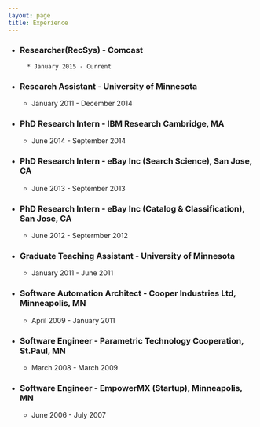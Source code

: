 ```yaml
---
layout: page
title: Experience
---
```

* ### Researcher(RecSys) - Comcast
        * January 2015 - Current

* ### Research Assistant - University of Minnesota
	* January 2011 - December 2014
 
* ### PhD Research Intern - IBM Research Cambridge, MA
	* June 2014 - September 2014

* ### PhD Research Intern - eBay Inc (Search Science), San Jose, CA
	* June 2013 - September 2013

* ### PhD Research Intern - eBay Inc (Catalog & Classification), San Jose, CA
	* June 2012 - Septermber 2012

* ### Graduate Teaching Assistant - University of Minnesota 
	* January 2011 - June 2011

* ### Software Automation Architect - Cooper Industries Ltd, Minneapolis, MN
	* April 2009 - January 2011

* ### Software Engineer - Parametric Technology Cooperation, St.Paul, MN
	* March 2008 - March 2009

* ### Software Engineer - EmpowerMX (Startup), Minneapolis, MN
	* June 2006 - July 2007
